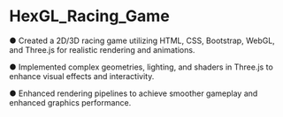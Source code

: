 # HexGL_Racing_Game

● Created a 2D/3D racing game utilizing HTML, CSS, Bootstrap, WebGL, and Three.js for realistic rendering and animations.

● Implemented complex geometries, lighting, and shaders in Three.js to enhance visual effects and interactivity.

● Enhanced rendering pipelines to achieve smoother gameplay and enhanced graphics performance. 
